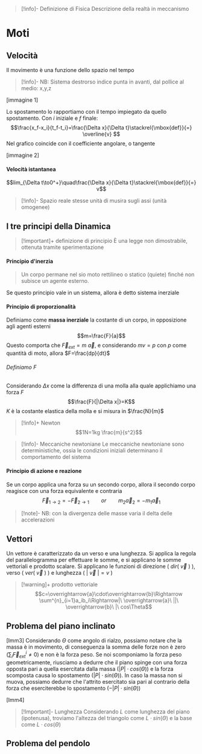
> [!info]- Definizione di Fisica
> Descrizione della realtà in meccanismo

# Moti
## Velocità
Il movimento è una funzione dello spazio nel tempo

> [!info]- NB: Sistema destrorso
> indice punta in avanti, dal pollice al medio: x,y,z

[immagine 1]

Lo spostamento lo rapportiamo con il tempo impiegato da quello spostamento. Con $i$ iniziale e $f$ finale: 
$$\frac{x_f-x_i}{t_f-t_i}=\frac{\Delta x}{\Delta t}\stackrel{\mbox{def}}{=} \overline{v}
$$
Nel grafico coincide con il coefficiente angolare, o tangente

[immagine 2]

#### Velocità istantanea
$$lim_{\Delta t\to0^+}\quad\frac{\Delta x}{\Delta t}\stackrel{\mbox{def}}{=} v$$

> [!info]- Spazio reale
> stesse unità di musira sugli assi (unità omogenee)

## I tre principi della Dinamica

> [!important]+ definizione di principio
> È una legge non dimostrabile, ottenuta tramite sperimentazione

#### Principio d'inerzia
> Un corpo permane nel sio moto rettilineo o statico (quiete) finché non subisce un agente esterno.

Se questo principio vale in un sistema, allora è detto sistema inerziale

#### Principio di proporzionalità

Definiamo come **massa inerziale** la costante di un corpo, in opposizione agli agenti esterni
 $$m=\frac{F}{a}$$
 Questo comporta che $\overrightarrow{F}_{ext}=m\ \overrightarrow{a}$, e considerando $mv=p$ con $p$ come quantità di moto, allora $F=\frac{dp}{dt}$

###### Definiamo $F$
Considerando $\Delta x$ come la differenza di una molla alla quale applichiamo una forza $F$ 
$$\frac{F}{|\Delta x|}=K$$
$K$ è la costante elastica della molla e si misura in $\frac{N}{m}$


> [!info]+ Newton
> $$1N=1kg \frac{m}{s^2}$$



> [!info]- Meccaniche newtoniane
> Le meccaniche newtoniane sono deterministiche, ossia le condizioni iniziali determinano il comportamento del sistema


#### Principio di azione e reazione
Se un corpo applica una forza su un secondo corpo, allora il secondo corpo reagisce con una forza equivalente e contraria
$$\overrightarrow{F}_{1\to 2}=-\overrightarrow{F}_{2\to 1}\qquad or \qquad m_2\overrightarrow{a}_2=-m_1\overrightarrow{a}_1$$

> [!note]- NB:
> con la divergenza delle masse varia il delta delle accelerazioni


## Vettori
Un vettore è caratterizzato da un verso e una lunghezza. Si applica la regola del parallelogramma per effettuare le somme, e si applicano le somme vettoriali e prodotto scalare. Si applicano le funzioni di direzione ( $dir(\ \overrightarrow{v}\ )$ ), verso ( $ver(\ \overrightarrow{v}\ )$ ) e lunghezza ( $|\ \overrightarrow{v}\ |=v$ )


> [!warning]+ prodotto vettoriale
> $$c=\overrightarrow{a}\cdot\overrightarrow{b}\Rightarrow \sum^{n}_{i=1}a_ib_i\Rightarrow|\ \overrightarrow{a}\ ||\ \overrightarrow{b}\ |\ cos\Theta$$

## Problema del piano inclinato
[Imm3]
Considerando $\Theta$ come angolo di rialzo, possiamo notare che la massa è in movimento, di conseguenza la somma delle forze  non è zero ($\sum_i \overrightarrow{F}^i_{ext}\neq 0$) e non è la forza peso. Se noi scomponiamo la forza peso geometricamente, riusciamo a dedurre che il piano spinge con una forza opposta pari a quella esercitata dalla massa ($|P|\cdot cos(\Theta)$) e la forza scomposta causa lo spostamento ($|P|\cdot sin(\Theta)$). In caso la massa non si muova, possiamo dedurre che l'attrito esercitato sia pari al contrario della forza che eserciterebbe lo spostamento ($-|P|\cdot sin(\Theta)$)

[Imm4]

> [!Important]- Lunghezza
> Considerando $L$ come lunghezza del piano (ipotenusa), troviamo l'altezza del triangolo come $L\cdot sin(\Theta)$ e la base come $L\cdot cos(\Theta)$

## Problema del pendolo